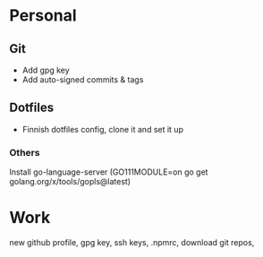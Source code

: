 # Personal

## Git
 - Add gpg key
 - Add auto-signed commits & tags

## Dotfiles
 - Finnish dotfiles config, clone it and set it up

### Others
Install go-language-server (GO111MODULE=on go get golang.org/x/tools/gopls@latest)

# Work
new github profile, gpg key, ssh keys, .npmrc, download git repos, 